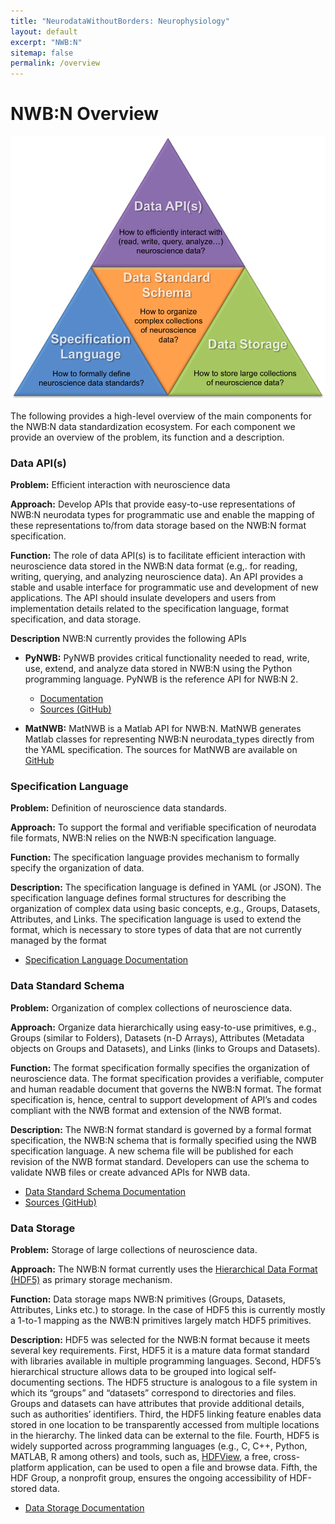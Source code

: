 ```yaml
---
title: "NeurodataWithoutBorders: Neurophysiology"
layout: default
excerpt: "NWB:N"
sitemap: false
permalink: /overview
---
```



# NWB:N Overview

<img alt="NWB:N Components" src="images/project_components.png" width="600" class="center-block">


The following provides a high-level overview of the main components for the NWB:N data standardization 
ecosystem. For each component we provide an overview of the problem, its function and a description.


### Data API(s)

**Problem:** Efficient interaction with neuroscience data

**Approach:** Develop APIs that provide easy-to-use representations of NWB:N neurodata 
types for programmatic use and enable the mapping of these representations to/from data 
storage based on the NWB:N format specification.

**Function:** The role of data API(s) is to facilitate efficient interaction 
with neuroscience data stored in the NWB:N data format (e.g,. for reading, 
writing, querying, and analyzing neuroscience data). An API provides a stable 
and usable interface for programmatic use and development of new applications. 
The API should insulate developers and users from implementation details related 
to the specification language, format specification, and data storage.

**Description** NWB:N currently provides the following APIs

* **PyNWB:** PyNWB provides critical functionality needed to read, write, use, extend, 
  and analyze data stored in NWB:N using the Python programming language. 
  PyNWB is the reference API for NWB:N 2.

   * <a href="{{ site.url }}{{ site.baseurl }}/pynwb">Documentation</a>
   * <a href="https://github.com/NeurodataWithoutBorders/pynwb"  target="_blank">Sources (GitHub) </a>


* **MatNWB:** MatNWB is a Matlab API for NWB:N. MatNWB generates Matlab classes
  for representing NWB:N neurodata_types directly from the YAML specification. 
  The sources for MatNWB are available on
  <a href="https://github.com/NeurodataWithoutBorders/matnwb" target="_blank">GitHub</a>


### Specification Language

**Problem:** Definition of neuroscience data standards.

**Approach:** To support the formal and verifiable specification of neurodata 
file formats, NWB:N relies on the NWB:N specification language.

**Function:** The specification language provides mechanism to formally specify the organization of data.

**Description:** The specification language is defined in YAML (or JSON). The specification 
language defines formal structures for describing the organization of complex data using 
basic concepts, e.g., Groups, Datasets, Attributes, and Links. The specification language 
is used to extend the format, which is necessary to store types of data that are not 
currently managed by the format

*  <a href="{{ site.url }}{{ site.baseurl }}/schemalanguage"> Specification Language Documentation</a>

### Data Standard Schema

**Problem:** Organization of complex collections of neuroscience data.

**Approach:** Organize data hierarchically using easy-to-use primitives, e.g., Groups 
(similar to Folders), Datasets (n-D Arrays), Attributes (Metadata objects on Groups 
and Datasets), and Links (links to Groups and Datasets).

**Function:** The format specification formally specifies the organization of 
neuroscience data. The format specification provides a verifiable, computer and 
human readable document that governs the NWB:N format. The format specification 
is, hence, central to support development of API’s and codes compliant with 
the NWB format and extension of the NWB format.

**Description:** The NWB:N format standard is governed by a formal format specification, 
the NWB:N schema that is formally specified using the NWB specification language. A 
new schema file will be published for each revision of the NWB format standard. 
Developers can use the schema to validate NWB files or create advanced APIs for NWB data.

* <a href="{{ site.url }}{{ site.baseurl }}/datastandard">Data Standard Schema Documentation</a>
* <a href="https://github.com/NeurodataWithoutBorders/nwb-schema" target="_blank">Sources (GitHub)</a>


### Data Storage

**Problem:** Storage of large collections of neuroscience data.

**Approach:** The NWB:N format currently uses the [Hierarchical Data Format (HDF5)](https://portal.hdfgroup.org/display/HDF5/HDF5)
as primary storage mechanism.

**Function:** Data storage maps NWB:N primitives (Groups, Datasets, Attributes, Links etc.) 
to storage. In the case of HDF5 this is currently mostly a 1-to-1 mapping as 
the NWB:N primitives largely match HDF5 primitives.

**Description:** HDF5 was selected for the NWB:N format because it meets several key 
requirements. First, HDF5 it is a mature data format standard with libraries available 
in multiple programming languages. Second, HDF5’s hierarchical structure allows data 
to be grouped into logical self-documenting sections. The HDF5 structure is analogous 
to a file system in which its “groups” and “datasets” correspond to directories and files. 
Groups and datasets can have attributes that provide additional details, such as 
authorities’ identifiers. Third, the HDF5 linking feature enables data stored in one 
location to be transparently accessed from multiple locations in the hierarchy. The 
linked data can be external to the file. Fourth, HDF5 is widely supported across 
programming languages (e.g., C, C++, Python, MATLAB, R among others) and tools, 
such as, [HDFView](https://portal.hdfgroup.org/display/HDFVIEW/HDFView), a free, 
cross-platform application, can be used to open a file and browse data. Fifth, 
the HDF Group, a nonprofit group, ensures the ongoing accessibility of 
HDF-stored data.

*  <a href="{{ site.url }}{{ site.baseurl }}/storage_hdf">Data Storage Documentation</a>








